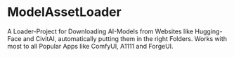 # ModelAssetLoader
A Loader-Project for Downloading AI-Models from Websites like Hugging-Face and CivitAI, automatically putting them in the right Folders. Works with most to all Popular Apps like ComfyUI, A1111 and ForgeUI.
